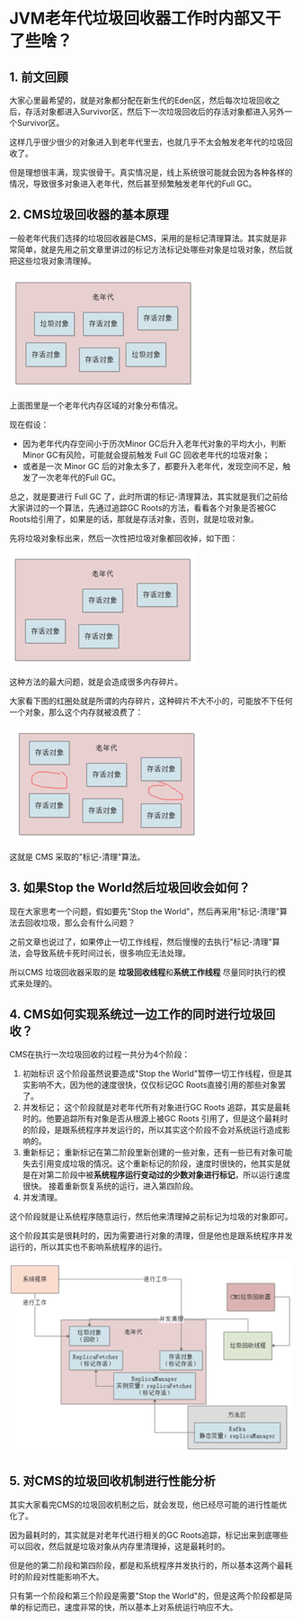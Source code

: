 # JVM老年代垃圾回收器工作时内部又干了些啥？

## 1. 前文回顾

大家心里最希望的，就是对象都分配在新生代的Eden区，然后每次垃圾回收之后，存活对象都进入Survivor区，然后下一次垃圾回收后的存活对象都进入另外一个Survivor区。

这样几乎很少很少的对象进入到老年代里去，也就几乎不太会触发老年代的垃圾回收了。

但是理想很丰满，现实很骨干。真实情况是，线上系统很可能就会因为各种各样的情况，导致很多对象进入老年代，然后甚至频繁触发老年代的Full GC。

## 2. CMS垃圾回收器的基本原理

一般老年代我们选择的垃圾回收器是CMS，采用的是标记清理算法。其实就是非常简单，就是先用之前文章里讲过的标记方法标记处哪些对象是垃圾对象，然后就把这些垃圾对象清理掉。

<img src="023：JVM老年代垃圾回收器CMS.assets/image-20210127113944166.png" alt="image-20210127113944166" style="zoom:50%;" />

上面图里是一个老年代内存区域的对象分布情况。

现在假设：

- 因为老年代内存空间小于历次Minor GC后升入老年代对象的平均大小，判断Minor GC有风险，可能就会提前触发 Full GC 回收老年代的垃圾对象；
- 或者是一次 Minor GC 后的对象太多了，都要升入老年代，发现空间不足，触发了一次老年代的Full GC。

总之，就是要进行 Full GC 了，此时所谓的标记-清理算法，其实就是我们之前给大家讲过的一个算法，先通过追踪GC Roots的方法，看看各个对象是否被GC Roots给引用了，如果是的话，那就是存活对象，否则，就是垃圾对象。

先将垃圾对象标出来，然后一次性把垃圾对象都回收掉，如下图：

<img src="023：JVM老年代垃圾回收器CMS.assets/image-20210127125713099.png" alt="image-20210127125713099" style="zoom:50%;" />

这种方法的最大问题，就是会造成很多内存碎片。

大家看下图的红圈处就是所谓的内存碎片，这种碎片不大不小的，可能放不下任何一个对象，那么这个内存就被浪费了：

<img src="023：JVM老年代垃圾回收器CMS.assets/image-20210127125832965.png" alt="image-20210127125832965" style="zoom:50%;" />

这就是 CMS 采取的"标记-清理"算法。

## 3. 如果Stop the World然后垃圾回收会如何？

现在大家思考一个问题，假如要先"Stop the World"，然后再采用"标记-清理"算法去回收垃圾，那么会有什么问题？

之前文章也说过了，如果停止一切工作线程，然后慢慢的去执行"标记-清理"算法，会导致系统卡死时间过长，很多响应无法处理。

所以CMS 垃圾回收器采取的是 **垃圾回收线程**和**系统工作线程** 尽量同时执行的模式来处理的。

## 4. CMS如何实现系统过一边工作的同时进行垃圾回收？

CMS在执行一次垃圾回收的过程一共分为4个阶段：

1. 初始标识
   这个阶段虽然说要造成"Stop the World"暂停一切工作线程，但是其实影响不大，因为他的速度很快，仅仅标记GC Roots直接引用的那些对象罢了。
2. 并发标记；
   这个阶段就是对老年代所有对象进行GC Roots 追踪，其实是最耗时的。他要追踪所有对象是否从根源上被GC Roots 引用了，但是这个最耗时的阶段，是跟系统程序并发运行的，所以其实这个阶段不会对系统运行造成影响的。
3. 重新标记；
   重新标记在第二阶段里新创建的一些对象，还有一些已有对象可能失去引用变成垃圾的情况。这个重新标记的阶段，速度时很快的，他其实是就是在对第二阶段中被**系统程序运行变动过的少数对象进行标记**，所以运行速度很快。
   接着重新恢复系统的运行，进入第四阶段。
4. 并发清理。

​       这个阶段就是让系统程序随意运行，然后他来清理掉之前标记为垃圾的对象即可。

​       这个阶段其实是很耗时的，因为需要进行对象的清理，但是他也是跟系统程序并发运行的，所以其实也不影响系统程序的运行。

​      <img src="023：JVM老年代垃圾回收器CMS.assets/image-20210128122932891.png" alt="image-20210128122932891" style="zoom:50%;" />

## 5. 对CMS的垃圾回收机制进行性能分析

其实大家看完CMS的垃圾回收机制之后，就会发现，他已经尽可能的进行性能优化了。

因为最耗时的，其实就是对老年代进行相关的GC Roots追踪，标记出来到底哪些可以回收，然后就是垃圾对象从内存里清理掉，这是最耗时的。

但是他的第二阶段和第四阶段，都是和系统程序并发执行的，所以基本这两个最耗时的阶段对性能影响不大。

只有第一个阶段和第三个阶段是需要"Stop the World"的，但是这两个阶段都是简单的标记而已，速度非常的快，所以基本上对系统运行响应不大。

